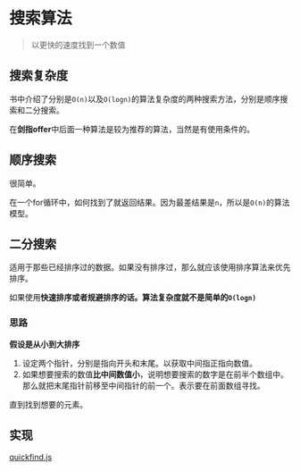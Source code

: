 # 搜索算法
> 以更快的速度找到一个数值

## 搜索复杂度

书中介绍了分别是`O(n)`以及`O(logn)`的算法复杂度的两种搜索方法，分别是顺序搜索和二分搜索。

在**剑指offer**中后面一种算法是较为推荐的算法，当然是有使用条件的。

## 顺序搜索

很简单。

在一个for循环中，如何找到了就返回结果。因为最差结果是`n`，所以是`O(n)`的算法模型。

## 二分搜索

适用于那些已经排序过的数据。如果没有排序过，那么就应该使用排序算法来优先排序。

如果使用**快速排序或者规避排序的话。算法复杂度就不是简单的`O(logn)`**

### 思路

**假设是从小到大排序**

1. 设定两个指针，分别是指向开头和末尾。以获取中间指正指向数值。
2. 如果想要搜索的数值**比中间数值小**，说明想要搜索的数字是在前半个数组中。那么就把末尾指针前移至中间指针的前一个。表示要在前面数组寻找。

直到找到想要的元素。

## 实现

[quickfind.js]()